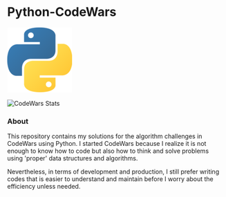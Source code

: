 # Python-CodeWars

![Python-Logo](/python_logo.png?raw=true)  

![CodeWars Stats](https://www.codewars.com/users/romnegrillo/badges/large)

### About

This repository contains my solutions for the 
algorithm challenges in CodeWars using Python.
I started CodeWars because I realize it is not enough to
know how to code but also how to think and solve
problems using 'proper' data structures and algorithms.

Nevertheless, in terms of development and
production, I still prefer writing codes that is 
easier to understand and maintain before I worry
about the efficiency unless needed.



